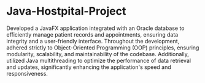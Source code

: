 # Java-Hostpital-Project
Developed a JavaFX application integrated with an Oracle database to efficiently manage patient records and appointments, ensuring data integrity and a user-friendly interface.
Throughout the development, adhered strictly to Object-Oriented Programming (OOP) principles, ensuring modularity, scalability, and maintainability of the codebase.
Additionally, utilized Java multithreading to optimize the performance of data retrieval and updates, significantly enhancing the application's speed and responsiveness.
